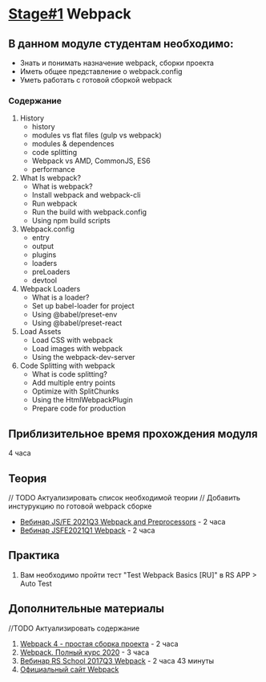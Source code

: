 # [Stage#1](../../) Webpack
## В данном модуле студентам необходимо:
- Знать и понимать назначение webpack, сборки проекта
- Иметь общее представление о webpack.config 
- Уметь работать с готовой сборкой webpack

### Содержание
1. History	
    - history
    - modules vs flat files (gulp vs webpack)
    - modules & dependences
    - code splitting
    - Webpack vs AMD, CommonJS, ES6
    - performance
2. What Is webpack?	
	- What is webpack?
	- Install webpack and webpack-cli
	- Run webpack
	- Run the build with webpack.config
	- Using npm build scripts
3. Webpack.config
    - entry
    - output
    - plugins
    - loaders
    - preLoaders
    - devtool
4. Webpack Loaders	
	- What is a loader?
	- Set up babel-loader for project
	- Using @babel/preset-env
	- Using @babel/preset-react
5. Load Assets	
	- Load CSS with webpack
	- Load images with webpack
	- Using the webpack-dev-server
6. Code Splitting with webpack	
	- What is code splitting?
	- Add multiple entry points
	- Optimize with SplitChunks
	- Using the HtmlWebpackPlugin
	- Prepare code for production

## Приблизительное время прохождения модуля
4 часа

## Теория 
// TODO Актуализировать список необходимой теории
// Добавить инстурукцию по готовой webpack сборке
- [Вебинар JS/FE 2021Q3 Webpack and Preprocessors](https://youtu.be/Edue1LmnZqo) - 2 часа
- [Вебинар JSFE2021Q1 Webpack](https://youtu.be/bozzyi8Tok0) - 2 часа

## Практика 
1. Вам необходимо пройти тест "Test Webpack Basics [RU]" в RS APP > Auto Test

## Дополнительные материалы
//TODO Актуализировать содержание 
1. [Webpack 4 - простая сборка проекта](https://www.youtube.com/watch?v=MRlBKfGktwI&feature=youtu.be) - 2 часа
2. [Webpack. Полный курс 2020](https://www.youtube.com/watch?v=eSaF8NXeNsA&feature=youtu.be) - 3 часа
3. [Вебинар RS School 2017Q3 Webpack](https://youtu.be/ssORHjHHCzU) - 2 часа 43 минуты
4. [Официальный сайт Webpack](https://webpack.js.org/)
